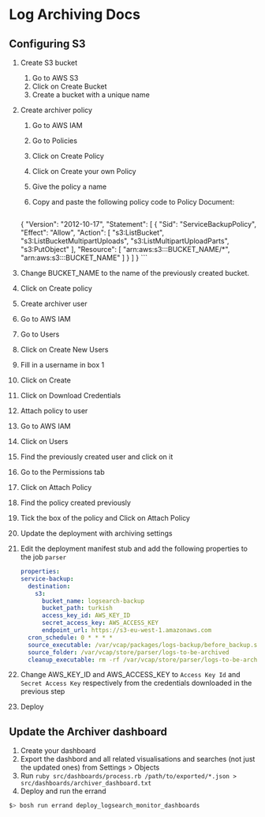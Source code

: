 # Log Archiving Docs

## Configuring S3

1. Create S3 bucket
	1. Go to AWS S3
	1. Click on Create Bucket
	1. Create a bucket with a unique name
	
1. Create archiver policy
	1. Go to AWS IAM
	1. Go to Policies
	1. Click on Create Policy
	1. Click on Create your own Policy
	1. Give the policy a name
	1. Copy and paste the following policy code to Policy Document:
	
        ```JSON
	  {
      "Version": "2012-10-17",
      "Statement": [
        {
          "Sid": "ServiceBackupPolicy",
          "Effect": "Allow",
          "Action": [
            "s3:ListBucket",
            "s3:ListBucketMultipartUploads",
            "s3:ListMultipartUploadParts",
            "s3:PutObject"
          ],
          "Resource": [
            "arn:aws:s3:::BUCKET_NAME/*",
            "arn:aws:s3:::BUCKET_NAME"
          ]
        }
      ]
    }
        ```
        
  1. Change BUCKET_NAME to the name of the previously created bucket.
  1. Click on Create policy
	
1. Create archiver user
  1. Go to AWS IAM
  1. Go to Users
  1. Click on Create New Users
  1. Fill in a username in box 1
  1. Click on Create
  1. Click on Download Credentials
  
1. Attach policy to user
  1. Go to AWS IAM
  1. Click on Users
  1. Find the previously created user and click on it
  1. Go to the Permissions tab
  1. Click on Attach Policy
  1. Find the policy created previously
  1. Tick the box of the policy and Click on Attach Policy
  
1. Update the deployment with archiving settings
  1. Edit the deployment manifest stub and add the following properties to the job `parser`
        ```yaml
      properties:
        service-backup:
          destination:
            s3:
              bucket_name: logsearch-backup
              bucket_path: turkish
              access_key_id: AWS_KEY_ID
              secret_access_key: AWS_ACCESS_KEY
              endpoint_url: https://s3-eu-west-1.amazonaws.com
          cron_schedule: 0 * * * *
          source_executable: /var/vcap/packages/logs-backup/before_backup.sh
          source_folder: /var/vcap/store/parser/logs-to-be-archived
          cleanup_executable: rm -rf /var/vcap/store/parser/logs-to-be-archived
        ```
        
  1. Change AWS_KEY_ID and AWS_ACCESS_KEY to `Access Key Id` and `Secret Access Key` respectively from the credentials downloaded in the previous step
  1. Deploy

## Update the Archiver dashboard

1. Create your dashboard
1. Export the dashbord and all related visualisations and searches (not just the updated ones) from Settings > Objects
1. Run `ruby src/dashboards/process.rb /path/to/exported/*.json > src/dashboards/archiver_dashboard.txt`
1. Deploy and run the errand
  ```bash
  $> bosh run errand deploy_logsearch_monitor_dashboards
  ```
